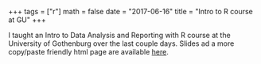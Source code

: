 +++
tags = ["r"]
math = false
date = "2017-06-16"
title = "Intro to R course at GU"
+++

I taught an Intro to Data Analysis and Reporting with R course at the University of Gothenburg over the last couple days.
Slides ad a more copy/paste friendly html page are available [here](/learn-r).
